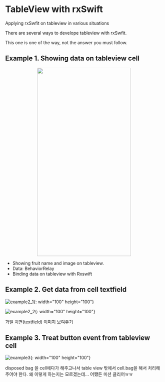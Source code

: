 # TableView with rxSwift
Applying rxSwfit on tableview in various situations

There are several ways to develope tableview with rxSwfit.

This one is one of the way, not the answer you must follow.


## Example 1. Showing data on tableview cell
<center><img src="./images/example1.png" width="300" height="600"></center>

- Showing fruit name and image on tableview.
- Data: BehaviorRelay
- Binding data on tableview with Rxswift

## Example 2. Get data from cell textfield
![example2_1](./images/example2_1.png){: width="100" height="100"}

![example2_2](./images/example2_2.png){: width="100" height="100"}

과일 치면(textfield) 이미지 보여주기

## Example 3. Treat button event from tableview cell 
![example3](./images/example3.png){: width="100" height="100"}

disposed bag 을 cell에다가 해주고나서
table view 밖에서 cell.bag을 해서 처리해주어야 한다.
왜 이렇게 하는지는 모르겠는데... 어쨌든 미션 클리어ㅠㅠ
